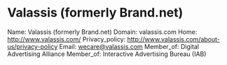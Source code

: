 
# Valassis (formerly Brand.net)

Name: Valassis (formerly Brand.net)
Domain: valassis.com
Home: http://www.valassis.com/
Privacy_policy: http://www.valassis.com/about-us/privacy-policy
Email: wecare@valassis.com
Member_of: Digital Advertising Alliance
Member_of: Interactive Advertising Bureau (IAB)
